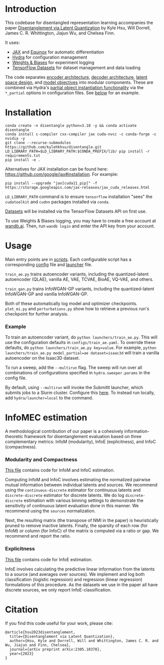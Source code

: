 # Introduction
This codebase for disentangled representation learning accompanies the paper [Disentanglement via Latent Quantization](https://arxiv.org/abs/2305.18378) by Kyle Hsu, Will Dorrell, James C. R. Whittington, Jiajun Wu, and Chelsea Finn.

It uses: 
- [JAX](https://github.com/google/jax) and [Equinox](https://github.com/patrick-kidger/equinox) for automatic differentiation
- [Hydra](https://hydra.cc/) for configuration management
- [Weights & Biases](https://wandb.ai/) for experiment logging
- [TensorFlow Datasets](https://www.tensorflow.org/datasets) for dataset management and data loading

The code separates [encoder architecture](./disentangle/encoders), [decoder architecture](./disentangle/decoders), [latent space design](./disentangle/latents), and [model objectives](./disentangle/models) into modular components. 
These are combined via Hydra's [partial object instantiation functionality](https://hydra.cc/docs/advanced/instantiate_objects/overview/#partial-instantiation) via the `*_partial` options in configuration files. See [below](#example) for an example.

# Installation

```
conda create -n disentangle python=3.10 -y && conda activate disentangle
conda install c-compiler cxx-compiler jax cuda-nvcc -c conda-forge -c nvidia -y
git clone --recurse-submodules https://github.com/kylehkhsu/disentangle.git
LD_LIBRARY_PATH=$LD_LIBRARY_PATH:$CONDA_PREFIX/lib/ pip install -r requirements.txt
pip install -e .
```

Alternatives for JAX installation can be found here: https://github.com/google/jax#installation.
For example:
```
pip install --upgrade "jax[cuda11_pip]" -f https://storage.googleapis.com/jax-releases/jax_cuda_releases.html
```


`LD_LIBRARY_PATH` command is to ensure `tensorflow` installation "sees" the `cudatoolkit` and `cudnn` packages installed via `conda`.


[Datasets](./disentangle/datasets) will be installed via the TensorFlow Datasets API on first use.

To use Weights & Biases logging, you may have to create a free account at [wandb.ai](https://wandb.ai/). Then, run `wandb login` and enter the API key from your account.

# Usage
Main entry points are in [scripts](./scripts). Each configurable script has a corresponding [config](./configs) file and [launcher](./launchers) file.

`train_ae.py` trains autoencoder variants, including the quantized-latent autoencoder (QLAE), vanilla AE, VAE, TCVAE, BioAE, VQ-VAE, and others.

`train_gan.py` trains InfoWGAN-GP variants, including the quantized-latent InfoWGAN-GP and vanilla InfoWGAN-GP.

Both of these automatically log model and optimizer checkpoints. `plot_mi.py` and `perturbations.py` show how to retrieve a previous run's checkpoint for further analysis.

### Example
To train an autoencoder variant, do `python launchers/train_ae.py`. This will use the configuration defaults in `configs/train_ae.yaml`. To override these defaults, do `python launchers/train_ae.py key=value`. For example, `python launchers/train_ae.py model_partial=ae dataset=isaac3d` will train a vanilla autoencoder on the Isaac3D dataset.

To run a sweep, add the `--multirun` flag. The sweep will run over all combinations of configurations specified in `hydra.sweeper.params` in the config file. 

By default, using `--multirun` will invoke the SubmitIt launcher, which submits jobs to a Slurm cluster. Configure this [here](./configs/hydra/launcher/slurm.yaml). To instead run locally, add `hydra/launcher=local` to the command.

# InfoMEC estimation
A methodological contribution of our paper is a cohesively information-theoretic framework for disentanglement evaluation based on three complementary metrics: InfoM (modularity), InfoE (explicitness), and InfoC (compactness).

### Modularity and Compactness
[This file](./disentangle/metrics/mutual_information.py) contains code for InfoM and InfoC estimation. 

Computing InfoM and InfoC involves estimating the normalized pairwise mutual information between individual latents and sources. We recommend using the `continuous-discrete` estimator for continuous latents and `discrete-discrete` estimator for discrete latents. We do log `discrete-discrete` estimation with various binning settings to demonstrate the sensitivity of continuous latent evaluation done in this manner. We recommend using the `sources` normalization.

Next, the resulting matrix (the transpose of NMI in the paper) is heuristically pruned to remove inactive latents. Finally, the sparsity of each row (for InfoM) or column (for InfoC) of the matrix is computed via a ratio or gap. We recommend and report the ratio.


### Explicitness
[This file](./disentangle/metrics/explicitness.py) contains code for InfoE estimation. 

InfoE involves calculating the predictive linear information from the latents to a source (and averages over sources). We implement and log both classification (logistic regression) and regression (linear regression) formulations of this procedure. As the datasets we use in the paper all have discrete sources, we only report InfoE-classification.

# Citation
If you find this code useful for your work, please cite:
```
@article{hsu2023disentanglement,
  title={Disentanglement via Latent Quantization},
  author={Hsu, Kyle and Dorrell, Will and Whittington, James C. R. and Wu, Jiajun and Finn, Chelsea},
  journal={arXiv preprint arXiv:2305.18378},
  year={2023}
}
```